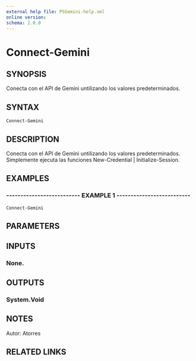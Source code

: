 ```yaml
---
external help file: PSGemini-help.xml
online version: 
schema: 2.0.0
---
```


# Connect-Gemini

## SYNOPSIS
Conecta con el API de Gemini untilizando los valores predeterminados.

## SYNTAX

```
Connect-Gemini
```

## DESCRIPTION
Conecta con el API de Gemini untilizando los valores predeterminados.
Simplemente ejecuta las funciones New-Credential | Initialize-Session.

## EXAMPLES

### -------------------------- EXAMPLE 1 --------------------------
```
Connect-Gemini
```

## PARAMETERS

## INPUTS

### None.

## OUTPUTS

### System.Void

## NOTES
Autor: Atorres

## RELATED LINKS


